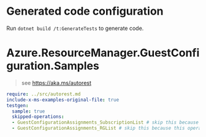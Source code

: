 # Generated code configuration

Run `dotnet build /t:GenerateTests` to generate code.

# Azure.ResourceManager.GuestConfiguration.Samples

> see https://aka.ms/autorest
``` yaml
require: ../src/autorest.md
include-x-ms-examples-original-file: true
testgen:
  sample: true
  skipped-operations:
  - GuestConfigurationAssignments_SubscriptionList # skip this because this operation is replaced by customization code
  - GuestConfigurationAssignments_RGList # skip this because this operation is replaced by customization code
```

